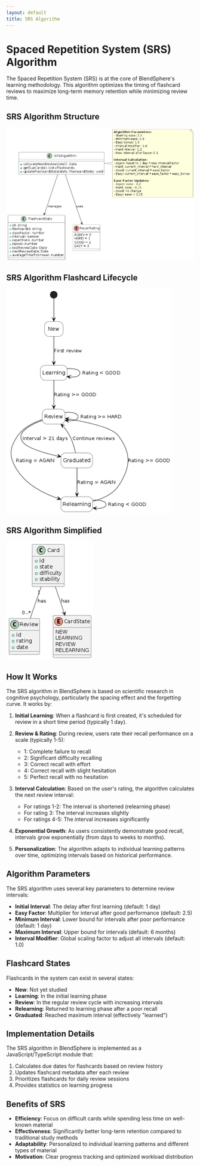 ```yaml
---
layout: default
title: SRS Algorithm
---
```


# Spaced Repetition System (SRS) Algorithm

The Spaced Repetition System (SRS) is at the core of BlendSphere's learning methodology. This algorithm optimizes the timing of flashcard reviews to maximize long-term memory retention while minimizing review time.

## SRS Algorithm Structure

![SRS Algorithm Structure](images/SRS%20Algorithm%20-%20Class%20Structure.png)

## SRS Algorithm Flashcard Lifecycle

![SRS Algorithm Flashcard Lifecycle](images/SRS%20Algorithm%20-%20Flashcard%20Lifecycle.png)

## SRS Algorithm Simplified

![SRS Algorithm Simple](images/SRS%20Algorithm%20Simple.png)

## How It Works

The SRS algorithm in BlendSphere is based on scientific research in cognitive psychology, particularly the spacing effect and the forgetting curve. It works by:

1. **Initial Learning**: When a flashcard is first created, it's scheduled for review in a short time period (typically 1 day).

2. **Review & Rating**: During review, users rate their recall performance on a scale (typically 1-5):
   - 1: Complete failure to recall
   - 2: Significant difficulty recalling
   - 3: Correct recall with effort
   - 4: Correct recall with slight hesitation
   - 5: Perfect recall with no hesitation

3. **Interval Calculation**: Based on the user's rating, the algorithm calculates the next review interval:
   - For ratings 1-2: The interval is shortened (relearning phase)
   - For rating 3: The interval increases slightly
   - For ratings 4-5: The interval increases significantly

4. **Exponential Growth**: As users consistently demonstrate good recall, intervals grow exponentially (from days to weeks to months).

5. **Personalization**: The algorithm adapts to individual learning patterns over time, optimizing intervals based on historical performance.

## Algorithm Parameters

The SRS algorithm uses several key parameters to determine review intervals:

- **Initial Interval**: The delay after first learning (default: 1 day)
- **Easy Factor**: Multiplier for interval after good performance (default: 2.5)
- **Minimum Interval**: Lower bound for intervals after poor performance (default: 1 day)
- **Maximum Interval**: Upper bound for intervals (default: 6 months)
- **Interval Modifier**: Global scaling factor to adjust all intervals (default: 1.0)

## Flashcard States

Flashcards in the system can exist in several states:

- **New**: Not yet studied
- **Learning**: In the initial learning phase
- **Review**: In the regular review cycle with increasing intervals
- **Relearning**: Returned to learning phase after a poor recall
- **Graduated**: Reached maximum interval (effectively "learned")

## Implementation Details

The SRS algorithm in BlendSphere is implemented as a JavaScript/TypeScript module that:

1. Calculates due dates for flashcards based on review history
2. Updates flashcard metadata after each review
3. Prioritizes flashcards for daily review sessions
4. Provides statistics on learning progress

## Benefits of SRS

- **Efficiency**: Focus on difficult cards while spending less time on well-known material
- **Effectiveness**: Significantly better long-term retention compared to traditional study methods
- **Adaptability**: Personalized to individual learning patterns and different types of material
- **Motivation**: Clear progress tracking and optimized workload distribution
